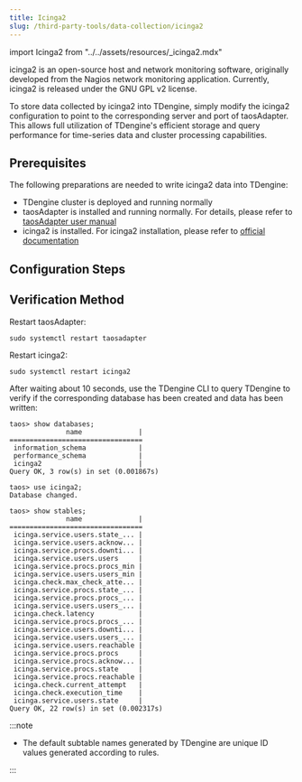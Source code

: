 ```yaml
---
title: Icinga2
slug: /third-party-tools/data-collection/icinga2
---
```


import Icinga2 from "../../assets/resources/_icinga2.mdx"

icinga2 is an open-source host and network monitoring software, originally developed from the Nagios network monitoring application. Currently, icinga2 is released under the GNU GPL v2 license.

To store data collected by icinga2 into TDengine, simply modify the icinga2 configuration to point to the corresponding server and port of taosAdapter. This allows full utilization of TDengine's efficient storage and query performance for time-series data and cluster processing capabilities.

## Prerequisites

The following preparations are needed to write icinga2 data into TDengine:

- TDengine cluster is deployed and running normally
- taosAdapter is installed and running normally. For details, please refer to [taosAdapter user manual](../../../tdengine-reference/components/taosadapter/)
- icinga2 is installed. For icinga2 installation, please refer to [official documentation](https://icinga.com/docs/icinga-2/latest/doc/02-installation/)

## Configuration Steps

<Icinga2 />

## Verification Method

Restart taosAdapter:

```shell
sudo systemctl restart taosadapter
```

Restart icinga2:

```shell
sudo systemctl restart icinga2
```

After waiting about 10 seconds, use the TDengine CLI to query TDengine to verify if the corresponding database has been created and data has been written:

```text
taos> show databases;
              name              |
=================================
 information_schema             |
 performance_schema             |
 icinga2                        |
Query OK, 3 row(s) in set (0.001867s)

taos> use icinga2;
Database changed.

taos> show stables;
              name              |
=================================
 icinga.service.users.state_... |
 icinga.service.users.acknow... |
 icinga.service.procs.downti... |
 icinga.service.users.users     |
 icinga.service.procs.procs_min |
 icinga.service.users.users_min |
 icinga.check.max_check_atte... |
 icinga.service.procs.state_... |
 icinga.service.procs.procs_... |
 icinga.service.users.users_... |
 icinga.check.latency           |
 icinga.service.procs.procs_... |
 icinga.service.users.downti... |
 icinga.service.users.users_... |
 icinga.service.users.reachable |
 icinga.service.procs.procs     |
 icinga.service.procs.acknow... |
 icinga.service.procs.state     |
 icinga.service.procs.reachable |
 icinga.check.current_attempt   |
 icinga.check.execution_time    |
 icinga.service.users.state     |
Query OK, 22 row(s) in set (0.002317s)
```

:::note

- The default subtable names generated by TDengine are unique ID values generated according to rules.

:::
